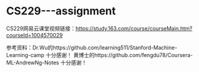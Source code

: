 # CS229---assignment

CS229网易云课堂视频链接：https://study.163.com/course/courseMain.htm?courseId=1004570029

参考资料：Dr.Wu的https://github.com/learning511/Stanford-Machine-Learning-camp  十分感谢！
               黄博士的https://github.com/fengdu78/Coursera-ML-AndrewNg-Notes  十分感谢！
